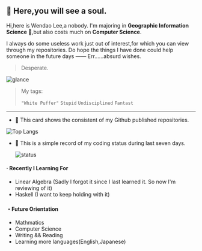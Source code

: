 ## :ghost: Here,you will see a soul.​

Hi,here is Wendao Lee,a nobody. I'm majoring in  **Geographic Information Science** 🎉,but also costs much on **Computer Science**. 

I always do some useless work  just out of interest,for which you can view through my repositories. Do hope the things I have done could help someone in the future days —— Err......absurd wishes.

> Desperate.

![glance](https://github-readme-stats-wendaolee.vercel.app/api?username=WendaoLee&theme=tokyonight&show_icons=true)

> My tags:
>
> `"White Puffer"` `Stupid` `Undisciplined` `Fantast`

***

- :sunflower: This card shows the consistent of my Github published repositories.

![Top Langs](https://github-readme-stats-wendaolee.vercel.app/api/top-langs/?username=WendaoLee&layout=compact&theme=dark)

- :seedling: This is a simple record of my coding status during last seven days.

  ![status](https://github-readme-stats-wendaolee.vercel.app/api/wakatime?username=WendaoLee&layout=compact&theme=dark)

#### · Recently I Learning For

- Linear Algebra (Sadly I forgot it since I last learned it. So now I'm reviewing of it)
- Haskell (I want to keep holding with it)

#### ・Future Orientation

- Mathmatics
- Computer Science
- Writing && Reading
- Learning more languages(English,Japanese)

